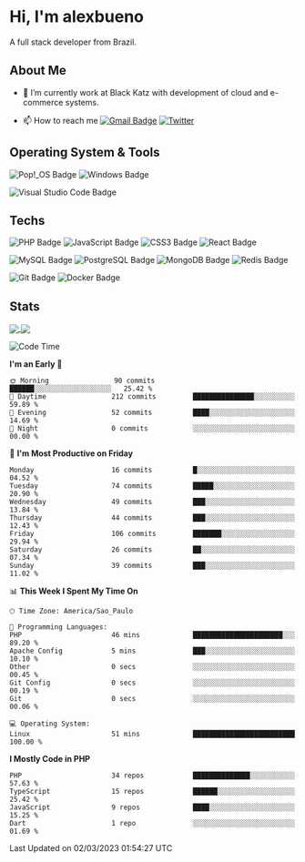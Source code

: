 # Hi, I'm alexbueno

A full stack developer from Brazil.

## About Me

- 🌱 I’m currently work at Black Katz with development of cloud and e-commerce systems.

- 📫 How to reach me [![Gmail Badge](https://img.shields.io/badge/-gmail-c14438?style=for-the-badge&logo=Gmail&logoColor=ffffff)](mailto:alexsandrofbueno@gmail.com) [![Twitter](https://img.shields.io/badge/twitter-1DA1F2.svg?style=for-the-badge&logo=twitter&logoColor=ffffff)](https://twitter.com/Alex_Bueno_7)

## Operating System & Tools

![Pop!_OS Badge](https://img.shields.io/badge/Pop!__OS-48B9C7?logo=popos&logoColor=fff&style=flat)
![Windows Badge](https://img.shields.io/badge/Windows-0078D6?logo=windows&logoColor=fff&style=flat)

![Visual Studio Code Badge](https://img.shields.io/badge/Visual%20Studio%20Code-007ACC?logo=visualstudiocode&logoColor=fff&style=flat)

## Techs

![PHP Badge](https://img.shields.io/badge/PHP-777BB4?logo=php&logoColor=fff&style=flat)
![JavaScript Badge](https://img.shields.io/badge/JavaScript-F7DF1E?logo=javascript&logoColor=000&style=flat)
![CSS3 Badge](https://img.shields.io/badge/CSS3-1572B6?logo=css3&logoColor=fff&style=flat)
![React Badge](https://img.shields.io/badge/React-61DAFB?logo=react&logoColor=000&style=flat)

![MySQL Badge](https://img.shields.io/badge/MySQL-4479A1?logo=mysql&logoColor=fff&style=flat)
![PostgreSQL Badge](https://img.shields.io/badge/PostgreSQL-4169E1?logo=postgresql&logoColor=fff&style=flat)
![MongoDB Badge](https://img.shields.io/badge/MongoDB-47A248?logo=mongodb&logoColor=fff&style=flat)
![Redis Badge](https://img.shields.io/badge/Redis-DC382D?logo=redis&logoColor=fff&style=flat)

![Git Badge](https://img.shields.io/badge/Git-F05032?logo=git&logoColor=fff&style=flat)
![Docker Badge](https://img.shields.io/badge/Docker-2496ED?logo=docker&logoColor=fff&style=flat)


## Stats

<a href="https://github.com/anuraghazra/github-readme-stats">
  <img align="center" src="https://github-readme-stats.vercel.app/api?username=alexbueno7&hide=contribs,prs&show_icons=true&theme=radical" />
</a>
<a href="https://github.com/anuraghazra/convoychat">
  <img align="center" src="https://github-readme-stats.vercel.app/api/top-langs/?username=alexbueno7" />
</a>

<!--START_SECTION:waka-->
![Code Time](http://img.shields.io/badge/Code%20Time-693%20hrs%2019%20mins-blue)

**I'm an Early 🐤** 

```text
🌞 Morning                90 commits          ██████░░░░░░░░░░░░░░░░░░░   25.42 % 
🌆 Daytime                212 commits         ███████████████░░░░░░░░░░   59.89 % 
🌃 Evening                52 commits          ████░░░░░░░░░░░░░░░░░░░░░   14.69 % 
🌙 Night                  0 commits           ░░░░░░░░░░░░░░░░░░░░░░░░░   00.00 % 
```
📅 **I'm Most Productive on Friday** 

```text
Monday                   16 commits          █░░░░░░░░░░░░░░░░░░░░░░░░   04.52 % 
Tuesday                  74 commits          █████░░░░░░░░░░░░░░░░░░░░   20.90 % 
Wednesday                49 commits          ███░░░░░░░░░░░░░░░░░░░░░░   13.84 % 
Thursday                 44 commits          ███░░░░░░░░░░░░░░░░░░░░░░   12.43 % 
Friday                   106 commits         ███████░░░░░░░░░░░░░░░░░░   29.94 % 
Saturday                 26 commits          ██░░░░░░░░░░░░░░░░░░░░░░░   07.34 % 
Sunday                   39 commits          ███░░░░░░░░░░░░░░░░░░░░░░   11.02 % 
```


📊 **This Week I Spent My Time On** 

```text
🕑︎ Time Zone: America/Sao_Paulo

💬 Programming Languages: 
PHP                      46 mins             ██████████████████████░░░   89.20 % 
Apache Config            5 mins              ███░░░░░░░░░░░░░░░░░░░░░░   10.10 % 
Other                    0 secs              ░░░░░░░░░░░░░░░░░░░░░░░░░   00.45 % 
Git Config               0 secs              ░░░░░░░░░░░░░░░░░░░░░░░░░   00.19 % 
Git                      0 secs              ░░░░░░░░░░░░░░░░░░░░░░░░░   00.06 % 

💻 Operating System: 
Linux                    51 mins             █████████████████████████   100.00 % 
```

**I Mostly Code in PHP** 

```text
PHP                      34 repos            ██████████████░░░░░░░░░░░   57.63 % 
TypeScript               15 repos            ██████░░░░░░░░░░░░░░░░░░░   25.42 % 
JavaScript               9 repos             ████░░░░░░░░░░░░░░░░░░░░░   15.25 % 
Dart                     1 repo              ░░░░░░░░░░░░░░░░░░░░░░░░░   01.69 % 
```




 Last Updated on 02/03/2023 01:54:27 UTC
<!--END_SECTION:waka-->
